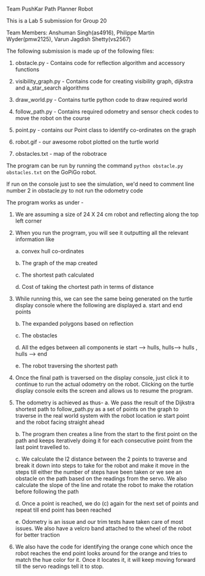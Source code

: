 Team PushKar
Path Planner Robot

This is a Lab 5 submission for Group 20

Team Members: Anshuman Singh(as4916), Philippe Martin Wyder(pmw2125), Varun Jagdish Shetty(vs2567)

The following submission is made up of the following files:
1. obstacle.py - Contains code for reflection algorithm and accessory functions

2. visibility_graph.py - Contains code for creating visibility graph, dijkstra and a_star_search algorithms

3. draw_world.py - Contains turtle python code to draw required world

4. follow_path.py - Contains required odometry and sensor check codes to move the robot on the course

5. point.py - contains our Point class to identify co-ordinates on the graph

6. robot.gif - our awesome robot plotted on the turtle world

7. obstacles.txt - map of the robotrace

The program can be run by running the command `python obstacle.py obstacles.txt` on the GoPiGo robot.

If run on the console just to see the simulation, we'd need to comment line number 2 in obstacle.py to not run the odometry code

The program works as under -

1) We are assuming a size of 24 X 24 cm robot and reflecting along the top left corner

2) When you run the progrram, you will see it outputting all the relevant information like

	a. convex hull co-ordinates

	b. The graph of the map created

	c. The shortest path calculated

	d. Cost of taking the chortest path in terms of distance

3) While running this, we can see the same being generated on the turtle display console where the following are displayed
	a. start and end points

	b. The expanded polygons based on reflection

	c. The obstacles

	d. All the edges between all components ie start --> hulls, hulls--> hulls , hulls --> end

	e. The robot traversing the shortest path

4) Once the final path is traversed on the display console, just click it to continue to run the actual odometry on the robot. Clicking on the turtle display console exits the screen and allows us to resume the program.

5) The odometry is achieved as thus-
	a. We pass the result of the Dijkstra shortest path to follow_path.py as a set of points on the graph to traverse in the real world system with the robot location ie start point and the robot facing straight ahead

	b. The program then creates a line from the start to the first point on the path and keeps iteratively doing it for each consecutive point from the last point travelled to.

	c. We calculate the l2 distance between the 2 points to traverse and break it down into steps to take for the robot and make it move in the steps till either the number of steps have been taken or we see an obstacle on the path based on the readings from the servo. We also calculate the slope of the line and rotate the robot to make the rotation before following the path

	d. Once a point is reached, we do (c) again for the next set of points and repeat till end point has been reached
	
	e. Odometry is an issue and our trim tests have taken care of most issues. We also have a velcro band attached to the wheel of the robot for better traction

6) We also have the code for identifying the orange cone which once the robot reaches the end point looks around for the orange and tries to match the hue color for it. Once it locates it, it will keep moving forward till the servo readings tell it to stop.


